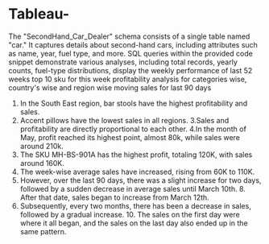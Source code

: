 # Tableau-
The "SecondHand_Car_Dealer" schema consists of a single table named "car." It captures details about second-hand cars, including attributes such as name, year, fuel type, and more. SQL queries within the provided code snippet demonstrate various analyses, including total records, yearly counts, fuel-type distributions, 
 display the weekly performance of last 52 weeks
 top 10 sku for this week
 profitability analysis for categories wise, country's wise and region wise
 moving sales for last 90 days
 
1. In the South East region, bar stools have the highest profitability and sales.
2. Accent pillows have the lowest sales in all regions.
3.Sales and profitability are directly proportional to each other.
4.In the month of May, profit reached its highest point, almost 80k, while    sales were around 210k.
5. The SKU MH-BS-901A has the highest profit, totaling 120K, with sales around 160K.
6.  The week-wise average sales have increased, rising from 60K to 110K.
7. However, over the last 90 days, there was a slight increase for two days, followed by a sudden decrease in average sales until March 10th.                                   8. After that date, sales began to increase from March 12th.
9. Subsequently, every two months, there has been a decrease in sales, followed by a gradual increase.                                                                          10. The sales on the first day were where it all began, and the sales on the last day also ended up in the same pattern.

